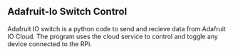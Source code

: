 ## Adafruit-Io Switch Control

Adafruit IO switch is a python code to send and recieve data from Adafruit IO Cloud. The program uses the cloud service to control and toggle any device connected to the RPi.
